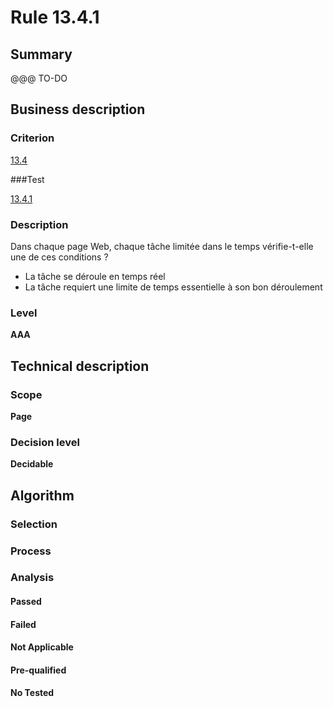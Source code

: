 # Rule 13.4.1

## Summary

@@@ TO-DO

## Business description

### Criterion

[13.4](http://references.modernisation.gouv.fr/sites/default/files/RGAA3_RC2-1/referentiel_technique.htm#crit-13-4)

###Test

[13.4.1](http://references.modernisation.gouv.fr/sites/default/files/RGAA3_RC2-1/referentiel_technique.htm#test-13-4-1)

### Description

Dans chaque page Web, chaque t&acirc;che limit&eacute;e dans le temps v&eacute;rifie-t-elle une de ces conditions ? 
 
 *  La t&acirc;che se d&eacute;roule en temps r&eacute;el 
 *  La t&acirc;che requiert une limite de temps essentielle &agrave; son bon d&eacute;roulement 


### Level

**AAA**

## Technical description

### Scope

**Page**

### Decision level

**Decidable**

## Algorithm

### Selection

### Process

### Analysis

#### Passed

#### Failed

#### Not Applicable

#### Pre-qualified

#### No Tested 






